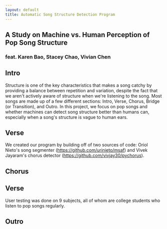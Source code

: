 ```yaml
---
layout: default
title: Automatic Song Structure Detection Program
---
```

## A Study on Machine vs. Human Perception of Pop Song Structure

### feat. Karen Bao, Stacey Chao, Vivian Chen <br/>


## Intro 

Structure is one of the key characteristics that makes a song catchy by providing a balance between repetition and variation, despite the fact that we aren't actively aware of structure when we're listening to the song. Most songs are made up of a few different sections: Intro, Verse, Chorus, Bridge (or Transition), and Outro. In this project, we focus on pop songs and whether machines can detect song structure better than humans can, especially when a song's structure is vague to human ears.


## Verse

We created our program by building off of two sources of code: Oriol Nieto's song segmenter (https://github.com/urinieto/msaf) and Vivek Jayaram's chorus detector (https://github.com/vivjay30/pychorus). 

## Chorus


## Verse
User testing was done on 9 subjects, all of whom are college students who listen to pop songs regularly. 

## Outro
